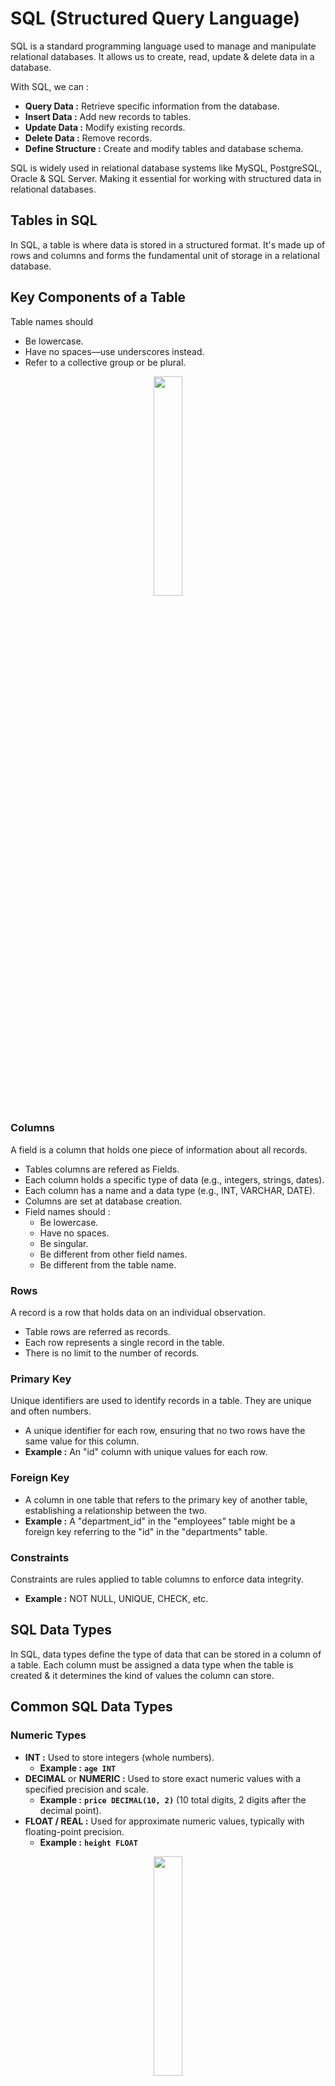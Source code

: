 # SQL (Structured Query Language)
SQL is a standard programming language used to manage and manipulate relational databases. It allows us to create, read, update & delete data in a database.

With SQL, we can :
- **Query Data :** Retrieve specific information from the database.
- **Insert Data :** Add new records to tables.
- **Update Data :** Modify existing records.
- **Delete Data :** Remove records.
- **Define Structure :** Create and modify tables and database schema.

SQL is widely used in relational database systems like MySQL, PostgreSQL, Oracle & SQL Server. Making it essential for working with structured data in relational databases.
## Tables in SQL
In SQL, a table is where data is stored in a structured format. It's made up of rows and columns and forms the fundamental unit of storage in a relational database.
## Key Components of a Table
Table names should 
- Be lowercase.
- Have no spaces—use underscores instead.
- Refer to a collective group or be plural.
<div align="center">
    <img src="Diagram" width=30%>
</div>

### Columns
A field is a column that holds one piece of information about all records.
- Tables columns are refered as Fields.
- Each column holds a specific type of data (e.g., integers, strings, dates).
- Each column has a name and a data type (e.g., INT, VARCHAR, DATE).
- Columns are set at database creation.
- Field names should :
    - Be lowercase.
    - Have no spaces.
    - Be singular.
    - Be different from other field names.
    - Be different from the table name.
### Rows
A record is a row that holds data on an individual observation.
- Table rows are referred as records.
- Each row represents a single record in the table.
- There is no limit to the number of records.
### Primary Key
Unique identifiers are used to identify records in a table. They are unique and often numbers.
- A unique identifier for each row, ensuring that no two rows have the same value for this column.
- **Example :** An "id" column with unique values for each row.
### Foreign Key
- A column in one table that refers to the primary key of another table, establishing a relationship between the two.
- **Example :** A "department_id" in the "employees" table might be a foreign key referring to the "id" in the "departments" table.
### Constraints
Constraints are rules applied to table columns to enforce data integrity. 
- **Example :** NOT NULL, UNIQUE, CHECK, etc.
## SQL Data Types
In SQL, data types define the type of data that can be stored in a column of a table. Each column must be assigned a data type when the table is created & it determines the kind of values the column can store.
## Common SQL Data Types
### Numeric Types
- **INT :** Used to store integers (whole numbers).
    - **Example :** **`age INT`**
- **DECIMAL** or **NUMERIC :** Used to store exact numeric values with a specified precision and scale.
    - **Example :** **`price DECIMAL(10, 2)`** (10 total digits, 2 digits after the decimal point).
- **FLOAT / REAL :** Used for approximate numeric values, typically with floating-point precision.
    - **Example :** **`height FLOAT`**
<div align="center">
    <img src="Diagram" width=30%>
</div>

### Character/String Types
- **CHAR(n) :** Fixed-length character string. If the data is shorter than n, it will be padded with spaces.
    - **Example :** **`gender CHAR(1)`**
- **VARCHAR(n) :** Variable-length character string. Can store strings up to **`n`** characters.
    - **Example :** **`name VARCHAR(100)`**
- **TEXT :** Used for storing large text values.
    **Example :** **`description TEXT`**
<div align="center">
    <img src="Diagram" width=30%>
</div>

### Date and Time Types
- **DATE :** Stores date values (year, month, day).
    - **Example :** **`birth_date DATE`**
- **TIME :** Stores time values (hour, minute, second).
    - **Example :** **`start_time TIME`**
- **DATETIME :** Stores both date and time values.
    - **Example :** **`created_at DATETIME`**
- **TIMESTAMP :** Similar to DATETIME but typically used for tracking changes and storing the time of an event in a database.
    - **Example :** **`last_updated TIMESTAMP`**
<div align="center">
    <img src="Diagram" width=30%>
</div>

### Boolean Type
- **BOOLEAN :** Stores TRUE or FALSE values.
    - **Example :** is_active BOOLEAN
### Binary Types
- **BLOB (Binary Large Object) :** Used to store binary data such as images, audio or other files.
    - **Example :** **`profile_picture BLOB`**
### Other Data Types
- **ENUM :** A string object with a predefined list of values (useful for columns that have a fixed set of options).
    - **Example :** **`status ENUM('active', 'inactive', 'suspended')`**
- **JSON :** Stores JSON formatted data for structured but flexible storage.
    - **Example :** **`preferences JSON`**
## Scema
A schema is a logical container or blueprint that defines the structure of a database. It organizes database objects like tables, views, indexes & relationships in a way that makes it easier to manage and understand the data.
<div align="center">
    <img src="Diagram" width=30%>
</div>

## Storage
Database Storage refers to how data is physically stored and managed in a database. It involves organizing data in structures like tables, data files & pages, stored on physical devices such as hard drives or SSDs. Key elements include tablespaces for grouping data, indexes for fast retrieval & data compression or encryption for optimization and security. Databases also use replication for high availability and backups for data protection. Efficient storage management ensures data integrity, performance & scalability.

## SQL Queries
SQL Queries are commands used to interact with a database. They allow us to retrieve, insert, update, or delete data from a database. 
### SELECT 
The SELECT statement is used to retrieve data from a database. It's one of the most commonly used SQL commands.
### Aliasing in SQL
Aliasing in SQL is used to give a table or column a temporary name (alias) to make queries easier to read or to simplify complex queries. Aliases are especially useful when working with long or complex table and column names. There are two types of aliasing in SQL:
1. **Column Alias :** Assigns a temporary name to a column in the result set. A column alias gives a column a temporary name. It’s useful when you want the result of a column expression (like calculations) to be more readable.
2. **Table Alias :** Assigns a temporary name to a table, often used to make joins and queries more concise.A table alias assigns a temporary name to a table. This is particularly helpful when joining multiple tables, as it makes the query easier to read and write.
### View in SQL
A view is a virtual table in a database that is based on the result of a SQL query. It doesn't store data itself but rather stores the SQL query used to retrieve data from one or more tables. Views are often used to simplify complex queries or to provide an abstraction layer for security purposes.
For More visir [SQL Queries](https://github.com/PritamChakrabortyShuvo/SQL/blob/main/00_SQL-Queries.md)

